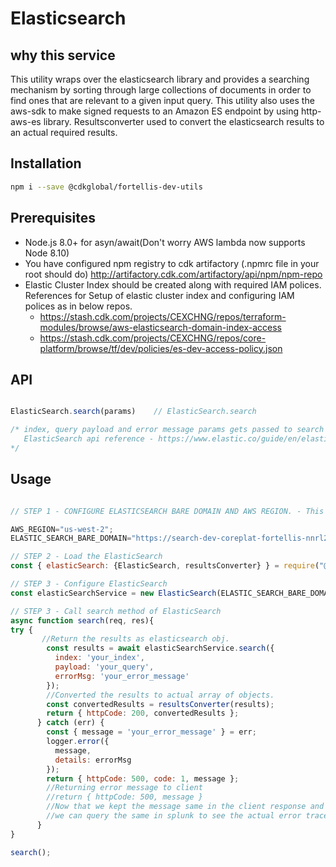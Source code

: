 # Elasticsearch

## why this service

This utility wraps over the elasticsearch library and provides a searching mechanism by sorting through large collections of documents in order to find ones that are relevant to a given input query. This utility also uses the aws-sdk to make signed requests to an Amazon ES endpoint by using http-aws-es library. Resultsconverter used to convert the elasticsearch results to an actual required results.

## Installation

```bash
npm i --save @cdkglobal/fortellis-dev-utils
```

## Prerequisites

- Node.js 8.0+ for asyn/await(Don't worry AWS lambda now supports Node 8.10)
- You have configured npm registry to cdk artifactory (.npmrc file in your root should do)
http://artifactory.cdk.com/artifactory/api/npm/npm-repo
- Elastic Cluster Index should be created along with required IAM polices. References for Setup of elastic cluster index and configuring IAM polices as in below repos.
  * https://stash.cdk.com/projects/CEXCHNG/repos/terraform-modules/browse/aws-elasticsearch-domain-index-access
  * https://stash.cdk.com/projects/CEXCHNG/repos/core-platform/browse/tf/dev/policies/es-dev-access-policy.json 

## API

```javascript

ElasticSearch.search(params)    // ElasticSearch.search

/* index, query payload and error message params gets passed to search method of ElasticSearch.
   ElasticSearch api reference - https://www.elastic.co/guide/en/elasticsearch/client/javascript-api/16.x/quick-start.html#_creating_a_client
*/

```

## Usage

```javascript

// STEP 1 - CONFIGURE ELASTICSEARCH BARE DOMAIN AND AWS REGION. - This could be done in application environment config file. For example

AWS_REGION="us-west-2";
ELASTIC_SEARCH_BARE_DOMAIN="https://search-dev-coreplat-fortellis-nnrl25vovt3xymynojalk5aqdy.us-west-2.es.amazonaws.com"

// STEP 2 - Load the ElasticSearch
const { elasticSearch: {ElasticSearch, resultsConverter} } = require("@cdkglobal/fortellis-dev-utils");

// STEP 3 - Configure ElasticSearch
const elasticSearchService = new ElasticSearch(ELASTIC_SEARCH_BARE_DOMAIN, AWS_REGION);

// STEP 3 - Call search method of ElasticSearch
async function search(req, res){
try {
       //Return the results as elasticsearch obj.
        const results = await elasticSearchService.search({
          index: 'your_index',
          payload: 'your_query',
          errorMsg: 'your_error_message'
        });
        //Converted the results to actual array of objects.
        const convertedResults = resultsConverter(results);
        return { httpCode: 200, convertedResults };
      } catch (err) {
        const { message = 'your_error_message' } = err;
        logger.error({
          message,
          details: errorMsg
        });
        return { httpCode: 500, code: 1, message };
        //Returning error message to client
        //return { httpCode: 500, message }
        //Now that we kept the message same in the client response and in the logger.error,
        //we can query the same in splunk to see the actual error trace from the upstream server.
      }
}

search();
```
